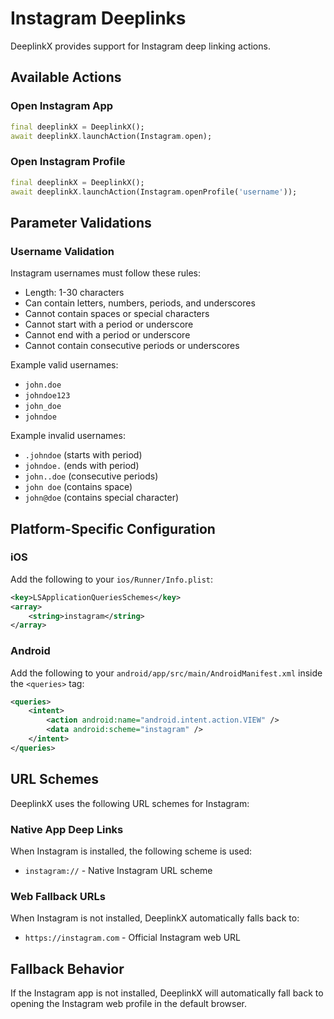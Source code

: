 # Instagram Deeplinks

DeeplinkX provides support for Instagram deep linking actions.

## Available Actions

### Open Instagram App
```dart
final deeplinkX = DeeplinkX();
await deeplinkX.launchAction(Instagram.open);
```

### Open Instagram Profile
```dart
final deeplinkX = DeeplinkX();
await deeplinkX.launchAction(Instagram.openProfile('username'));
```

## Parameter Validations

### Username Validation
Instagram usernames must follow these rules:
- Length: 1-30 characters
- Can contain letters, numbers, periods, and underscores
- Cannot contain spaces or special characters
- Cannot start with a period or underscore
- Cannot end with a period or underscore
- Cannot contain consecutive periods or underscores

Example valid usernames:
- `john.doe`
- `johndoe123`
- `john_doe`
- `johndoe`

Example invalid usernames:
- `.johndoe` (starts with period)
- `johndoe.` (ends with period)
- `john..doe` (consecutive periods)
- `john doe` (contains space)
- `john@doe` (contains special character)

## Platform-Specific Configuration

### iOS
Add the following to your `ios/Runner/Info.plist`:
```xml
<key>LSApplicationQueriesSchemes</key>
<array>
    <string>instagram</string>
</array>
```

### Android
Add the following to your `android/app/src/main/AndroidManifest.xml` inside the `<queries>` tag:
```xml
<queries>
    <intent>
        <action android:name="android.intent.action.VIEW" />
        <data android:scheme="instagram" />
    </intent>
</queries>
```

## URL Schemes

DeeplinkX uses the following URL schemes for Instagram:

### Native App Deep Links
When Instagram is installed, the following scheme is used:
- `instagram://` - Native Instagram URL scheme

### Web Fallback URLs
When Instagram is not installed, DeeplinkX automatically falls back to:
- `https://instagram.com` - Official Instagram web URL

## Fallback Behavior
If the Instagram app is not installed, DeeplinkX will automatically fall back to opening the Instagram web profile in the default browser. 
